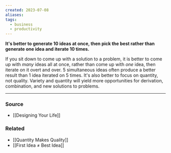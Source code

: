 ```yaml
---
created: 2023-07-08
aliases: 
tags:
  - business
  - productivity
---
```

**It's better to generate 10 ideas at once, then pick the best rather than generate one idea and iterate 10 times.**

If you sit down to come up with a solution to a problem, it is better to come up with *many* ideas all at once, rather than come up with *one* idea, then iterate on it overt and over. 5 simultaneous ideas often produce a better result than 1 idea iterated on 5 times. It's also better to focus on quantity, not quality. Variety and quantity will yield more opportunities for derivation, combination, and new solutions to problems.

---
### Source
- [[Designing Your Life]]

### Related
- [[Quantity Makes Quality]] 
- [[First Idea ≠ Best Idea]]